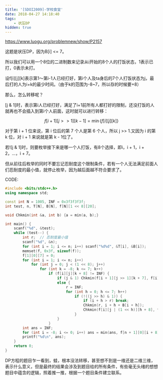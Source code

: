 ```yaml
---
title: '[SDOI2009]-学校食堂'
date: 2018-04-27 14:18:40
tags:
	- 状压DP
hidden: true
---
```


https://www.luogu.org/problemnew/show/P2157

这题是状压DP，因为B[i] <= 7。

所以我们可以用一个8位的二进制数来记录从i开始的8个人的打饭状态，1表示已打，0表示未打。

设f[i][j][k]表示第1～第i-1人已经打好，第i个人及ta身后的7个人打饭状态为j，最后打的人为i+k的最少时间。（由于k的范围为-8~7，所以存的时候要+8）

那么，怎么转移呢？

[j & 1]时，表示第i人已经打好，满足了i+1前所有人都打好的限制，还没打饭的人就再也不会插入到第i个人前面，这时就可以进行转移：

$$f[i + 1][j >> 1][k - 1] = \min\{f[i][j][k]\}$$

对于第 i + 1 位来说，第 i 位后的第 7 个人是第 6 个人，所以 j >> 1.又因为 i 的第 k 位，对 i + 1 来说就是第 k - 1位了。

若![j & 1]时，则要枚举接下来是哪一个人打饭，有8个选择，即i，i + 1，i + 2，...，i + 7。

但从前往后枚举的同时不要忘记忍耐度这个限制条件，若有一个人无法满足前面人们忍耐度的最小值，就停止枚举，因为越后面越不符合要求了。

CODE:
``` c++
#include <bits/stdc++.h>
using namespace std;

const int N = 1005, INF = 0x3f3f3f3f;
int test, n, T[N], B[N], f[N][1 << 8][20];

void Chkmin(int &a, int b) {a = min(a, b);}

int main() {
	scanf("%d", &test);
	while (test--) {
		int r;  // 忍耐度最小值
		scanf("%d", &n);
		for (int i = 1; i <= n; i++) scanf("%d%d", &T[i], &B[i]);
		memset(f, 0x3f, sizeof(f));
		f[1][0][7] = 0;
		for (int i = 1; i <= n; i++)
			for (int j = 0; j < (1 << 8); j++)
				for (int k = -8; k <= 7; k++)
					if (f[i][j][k + 8] != INF) {
						if (j & 1) Chkmin(f[i + 1][j >> 1][k + 7], f[i][j][k + 8]);
						else {
							r = INF;
							for (int h = 0; h <= 7; h++)
								if (!((j >> h) & 1)) {
									if (i + h > r) break;
									Chkmin(r, i + h + B[i + h]);
									Chkmin(f[i][j | (1 << h)][h + 8], f[i][j][k + 8] + (i + k ? T[i + k] ^ T[i + h] : 0));
								}
						}
					}
		int ans = INF;
		for (int i = -8; i <= 0; i++) ans = min(ans, f[n + 1][0][i + 8]);
		printf("%d\n", ans);
	}
	return 0;
}
```

DP方程的题目乍一看到，蛙，根本没法转移，甚至想不到是一维还是二维三维，表示什么意义，但是最终的结果会涉及到题目给的所有条件，有些毫无头绪的想想题目中蕴含的逻辑，照着推一推，根据一个题目条件建立联系。